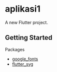 # aplikasi1

A new Flutter project.

## Getting Started
Packages
- [google_fonts](https://pub.dev/packages/google_fonts)
- [flutter_svg](https://pub.dev/packages/flutter_svg)
